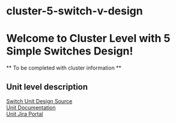 # cluster-5-switch-v-design
 
# Welcome to Cluster Level with 5 Simple Switches Design!

**
    To be completed with cluster information
**

## Unit level description
[Switch Unit Design Source](https://github.com/MiniMartian7/unit-switch-v-design.git)<br/>
[Unit Documentation](https://drive.google.com/drive/folders/1ueBuaeADh0rY03QISrcev58W1bLKyD5R?usp=sharing)<br/>
[Unit Jira Portal](https://3founders.atlassian.net/servicedesk/customer/portal/1)<br/>
